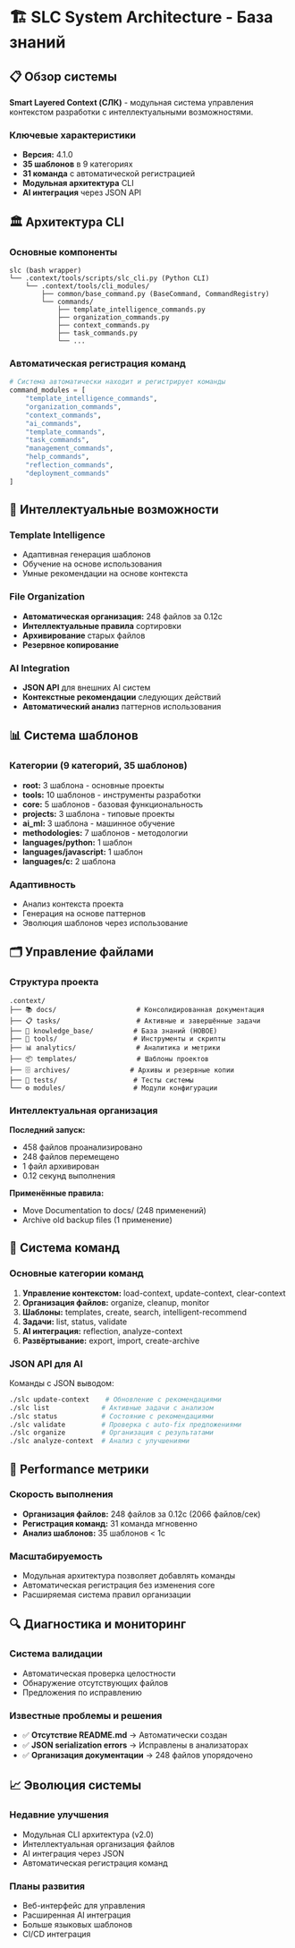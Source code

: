 # 🏗️ SLC System Architecture - База знаний

## 📋 Обзор системы

**Smart Layered Context (СЛК)** - модульная система управления контекстом разработки с интеллектуальными возможностями.

### Ключевые характеристики
- **Версия:** 4.1.0
- **35 шаблонов** в 9 категориях
- **31 команда** с автоматической регистрацией
- **Модульная архитектура** CLI
- **AI интеграция** через JSON API

## 🏛️ Архитектура CLI

### Основные компоненты
```
slc (bash wrapper)
└── .context/tools/scripts/slc_cli.py (Python CLI)
    └── .context/tools/cli_modules/
        ├── common/base_command.py (BaseCommand, CommandRegistry)
        └── commands/
            ├── template_intelligence_commands.py
            ├── organization_commands.py
            ├── context_commands.py
            ├── task_commands.py
            └── ...
```

### Автоматическая регистрация команд
```python
# Система автоматически находит и регистрирует команды
command_modules = [
    "template_intelligence_commands",
    "organization_commands", 
    "context_commands",
    "ai_commands",
    "template_commands",
    "task_commands",
    "management_commands",
    "help_commands",
    "reflection_commands",
    "deployment_commands"
]
```

## 🧠 Интеллектуальные возможности

### Template Intelligence
- Адаптивная генерация шаблонов
- Обучение на основе использования
- Умные рекомендации на основе контекста

### File Organization
- **Автоматическая организация:** 248 файлов за 0.12с
- **Интеллектуальные правила** сортировки
- **Архивирование** старых файлов
- **Резервное копирование**

### AI Integration
- **JSON API** для внешних AI систем
- **Контекстные рекомендации** следующих действий
- **Автоматический анализ** паттернов использования

## 📊 Система шаблонов

### Категории (9 категорий, 35 шаблонов)
- **root:** 3 шаблона - основные проекты
- **tools:** 10 шаблонов - инструменты разработки
- **core:** 5 шаблонов - базовая функциональность
- **projects:** 3 шаблона - типовые проекты
- **ai_ml:** 3 шаблона - машинное обучение
- **methodologies:** 7 шаблонов - методологии
- **languages/python:** 1 шаблон
- **languages/javascript:** 1 шаблон
- **languages/c:** 2 шаблона

### Адаптивность
- Анализ контекста проекта
- Генерация на основе паттернов
- Эволюция шаблонов через использование

## 🗂️ Управление файлами

### Структура проекта
```
.context/
├── 📚 docs/                    # Консолидированная документация
├── 📋 tasks/                   # Активные и завершённые задачи  
├── 🧠 knowledge_base/          # База знаний (НОВОЕ)
├── 🔧 tools/                   # Инструменты и скрипты
├── 📊 analytics/               # Аналитика и метрики
├── 📦 templates/               # Шаблоны проектов
├── 🗄️ archives/               # Архивы и резервные копии
├── 🧪 tests/                   # Тесты системы
└── ⚙️ modules/                 # Модули конфигурации
```

### Интеллектуальная организация
**Последний запуск:**
- 458 файлов проанализировано
- 248 файлов перемещено
- 1 файл архивирован
- 0.12 секунд выполнения

**Применённые правила:**
- Move Documentation to docs/ (248 применений)
- Archive old backup files (1 применение)

## 🔧 Система команд

### Основные категории команд
1. **Управление контекстом:** load-context, update-context, clear-context
2. **Организация файлов:** organize, cleanup, monitor
3. **Шаблоны:** templates, create, search, intelligent-recommend
4. **Задачи:** list, status, validate
5. **AI интеграция:** reflection, analyze-context
6. **Развёртывание:** export, import, create-archive

### JSON API для AI
Команды с JSON выводом:
```bash
./slc update-context    # Обновление с рекомендациями
./slc list             # Активные задачи с анализом
./slc status           # Состояние с рекомендациями  
./slc validate         # Проверка с auto-fix предложениями
./slc organize         # Организация с результатами
./slc analyze-context  # Анализ с улучшениями
```

## 🚀 Performance метрики

### Скорость выполнения
- **Организация файлов:** 248 файлов за 0.12с (2066 файлов/сек)
- **Регистрация команд:** 31 команда мгновенно
- **Анализ шаблонов:** 35 шаблонов < 1с

### Масштабируемость
- Модульная архитектура позволяет добавлять команды
- Автоматическая регистрация без изменения core
- Расширяемая система правил организации

## 🔍 Диагностика и мониторинг

### Система валидации
- Автоматическая проверка целостности
- Обнаружение отсутствующих файлов
- Предложения по исправлению

### Известные проблемы и решения
- ✅ **Отсутствие README.md** → Автоматически создан
- ✅ **JSON serialization errors** → Исправлены в анализаторах
- ✅ **Организация документации** → 248 файлов упорядочено

## 📈 Эволюция системы

### Недавние улучшения
- Модульная CLI архитектура (v2.0)
- Интеллектуальная организация файлов
- AI интеграция через JSON
- Автоматическая регистрация команд

### Планы развития
- Веб-интерфейс для управления
- Расширенная AI интеграция
- Больше языковых шаблонов
- CI/CD интеграция 